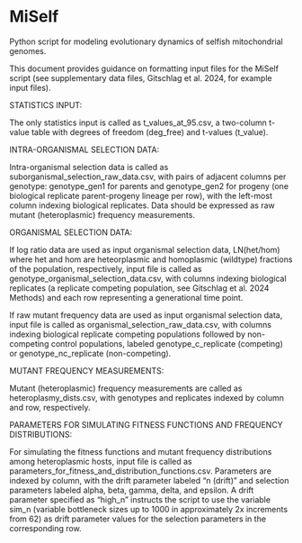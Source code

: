 # MiSelf
Python script for modeling evolutionary dynamics of selfish mitochondrial genomes.

This document provides guidance on formatting input files for the MiSelf script (see supplementary data files, Gitschlag et al. 2024, for example input files).

STATISTICS INPUT:

The only statistics input is called as t_values_at_95.csv, a two-column t-value table with degrees of freedom (deg_free) and t-values (t_value).

INTRA-ORGANISMAL SELECTION DATA:

Intra-organismal selection data is called as suborganismal_selection_raw_data.csv, with pairs of adjacent columns per genotype: genotype_gen1 for parents and genotype_gen2 for progeny (one biological replicate parent-progeny lineage per row), with the left-most column indexing biological replicates. Data should be expressed as raw mutant (heteroplasmic) frequency measurements.

ORGANISMAL SELECTION DATA:

If log ratio data are used as input organismal selection data, LN(het/hom) where het and hom are heteorplasmic and homoplasmic (wildtype) fractions of the population, respectively, input file is called as genotype_organismal_selection_data.csv, with columns indexing biological replicates (a replicate competing population, see Gitschlag et al. 2024 Methods) and each row representing a generational time point.

If raw mutant frequency data are used as input organismal selection data, input file is called as organismal_selection_raw_data.csv, with columns indexing biological replicate competing populations followed by non-competing control populations, labeled genotype_c_replicate (competing) or genotype_nc_replicate (non-competing).

MUTANT FREQUENCY MEASUREMENTS:

Mutant (heteroplasmic) frequency measurements are called as heteroplasmy_dists.csv, with genotypes and replicates indexed by column and row, respectively.

PARAMETERS FOR SIMULATING FITNESS FUNCTIONS AND FREQUENCY DISTRIBUTIONS:

For simulating the fitness functions and mutant frequency distributions among heteroplasmic hosts, input file is called as parameters_for_fitness_and_distribution_functions.csv. Parameters are indexed by column, with the drift parameter labeled “n (drift)” and selection parameters labeled alpha, beta, gamma, delta, and epsilon. A drift parameter specified as “high_n” instructs the script to use the variable sim_n (variable bottleneck sizes up to 1000 in approximately 2x increments from 62) as drift parameter values for the selection parameters in the corresponding row.
